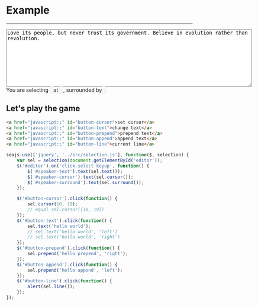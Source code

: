 # Example

-------------

<style type="text/css">
#speaker em {
color: #d14;
padding: 1px 4px;
font-style: normal;
background: #f7f7f9;
border: 1px solid #e1e1e8;
}
</style>

<textarea id="editor" rows="10" cols="80">Love its people, but never trust its government. Believe in evolution rather than revolution.</textarea>

<div id="speaker">
You are selecting <em id="speaker-text"></em>
at <em id="speaker-cursor"></em>,
surrounded by <em id="speaker-surround"></em>
</div>


## Let's play the game

````html
<a href="javascript:;" id="button-cursor">set cursor</a>
<a href="javascript:;" id="button-text">change text</a>
<a href="javascript:;" id="button-prepend">prepend text</a>
<a href="javascript:;" id="button-append">append text</a>
<a href="javascript:;" id="button-line">current line</a>
````



````js
seajs.use(['jquery', '../src/selection.js'], function($, selection) {
    var sel = selection(document.getElementById('editor'));
    $('#editor').on('click select keyup', function() {
        $('#speaker-text').text(sel.text());
        $('#speaker-cursor').text(sel.cursor());
        $('#speaker-surround').text(sel.surround());
    });

    $('#button-cursor').click(function() {
        sel.cursor(10, 19);
        // equal sel.cursor([10, 19])
    });
    $('#button-text').click(function() {
        sel.text('hello world');
        // sel.text('hello world', 'left')
        // sel.text('hello world', 'right')
    });
    $('#button-prepend').click(function() {
        sel.prepend('hello prepend', 'right');
    });
    $('#button-append').click(function() {
        sel.prepend('hello append', 'left');
    });
    $('#button-line').click(function() {
        alert(sel.line());
    });
});
````
